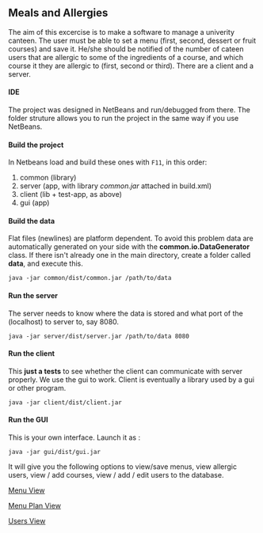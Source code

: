 ## Meals and Allergies

The aim of this excercise is to make a software to manage a univerity canteen. The user must be able to set a menu (first, second, dessert or fruit courses) and save it. He/she should be notified of the number of cateen users that are allergic to some of the ingredients of a course, and which course it they are allergic to (first, second or third). There are a client and a server. 

#### IDE

The project was designed in NetBeans and run/debugged from there. The folder struture allows you to run the project in the same way if you use NetBeans.

#### Build the project

In Netbeans load and build these ones with `F11`, in this order:

1. common (library)
2. server (app, with library *common.jar* attached in build.xml)
3. client (lib + test-app, as above)
4. gui (app)

#### Build the data

Flat files (newlines) are platform dependent. To avoid this problem data are automatically generated on your side with the  **common.io.DataGenerator** class. If there isn't already one in the main directory, create a folder called **data**, and execute this. 

	java -jar common/dist/common.jar /path/to/data

#### Run the server

The server needs to know where the data is stored and what port of the (localhost) to server to, say 8080. 

	java -jar server/dist/server.jar /path/to/data 8080

#### Run the client

This **just a tests** to see whether the client can communicate with server properly. We use the gui to work. Client is eventually a library used by a gui or other program.

	java -jar client/dist/client.jar 


#### Run the GUI

This is your own interface. Launch it as :

    java -jar gui/dist/gui.jar

It will give you the following options to view/save menus, view allergic users, view / add courses, view / add / edit users to the database. 

[Menu View](tmp/menu_tab.png)

[Menu Plan View](tmp/menuplan_tab.png)

[Users View](tmp/users_tab.png)




